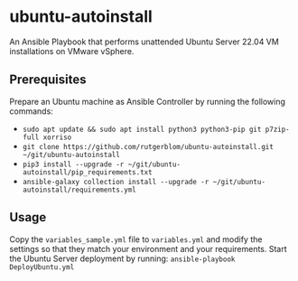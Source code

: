 # ubuntu-autoinstall

An Ansible Playbook that performs unattended Ubuntu Server 22.04 VM installations on VMware vSphere.

## Prerequisites

Prepare an Ubuntu machine as Ansible Controller by running the following commands:

* ```sudo apt update && sudo apt install python3 python3-pip git p7zip-full xorriso```
* ```git clone https://github.com/rutgerblom/ubuntu-autoinstall.git ~/git/ubuntu-autoinstall```
* ```pip3 install --upgrade -r ~/git/ubuntu-autoinstall/pip_requirements.txt```
* ```ansible-galaxy collection install --upgrade -r ~/git/ubuntu-autoinstall/requirements.yml```

## Usage

Copy the ```variables_sample.yml``` file to ```variables.yml``` and modify the settings so that they match your environment and your requirements. Start the Ubuntu Server deployment by running: ```ansible-playbook DeployUbuntu.yml```
